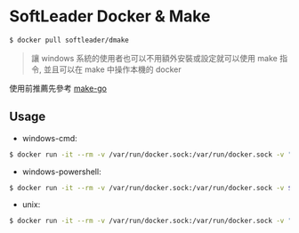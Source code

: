 # SoftLeader Docker & Make

```sh
$ docker pull softleader/dmake
```

> 讓 windows 系統的使用者也可以不用額外安裝或設定就可以使用 make 指令, 並且可以在 make 中操作本機的 docker

使用前推薦先參考 [make-go](https://github.com/softleader/make-go)

## Usage

- windows-cmd:

```sh
$ docker run -it --rm -v /var/run/docker.sock:/var/run/docker.sock -v "%cd%":/data softleader/dmake <target>
```

- windows-powershell:

```sh
$ docker run -it --rm -v /var/run/docker.sock:/var/run/docker.sock -v ${pwd}:/data softleader/dmake <target>
```

- unix:

```sh
$ docker run -it --rm -v /var/run/docker.sock:/var/run/docker.sock -v "$(pwd)":/data softleader/dmake <target>
```
